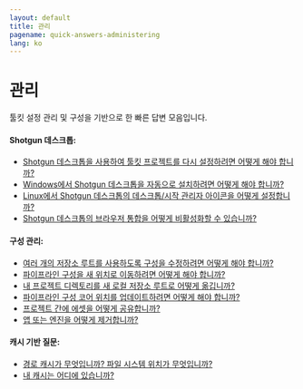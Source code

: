 ```yaml
---
layout: default
title: 관리
pagename: quick-answers-administering
lang: ko
---
```


관리
=====

툴킷 설정 관리 및 구성을 기반으로 한 빠른 답변 모음입니다.

#### Shotgun 데스크톱:
- [Shotgun 데스크톱을 사용하여 툴킷 프로젝트를 다시 설정하려면 어떻게 해야 합니까?](./administering/resetup-project-with-sg-desktop.md)
- [Windows에서 Shotgun 데스크톱을 자동으로 설치하려면 어떻게 해야 합니까?](./administering/install-desktop-silent.md)
- [Linux에서 Shotgun 데스크톱의 데스크톱/시작 관리자 아이콘을 어떻게 설정합니까?](./administering/create-shotgun-desktop-shortcut.md)
- [Shotgun 데스크톱의 브라우저 통합을 어떻게 비활성화할 수 있습니까?](./administering/disable-browser-integration.md)

#### 구성 관리:

- [여러 개의 저장소 루트를 사용하도록 구성을 수정하려면 어떻게 해야 합니까?](./administering/convert-from-single-root-to-multi.md)
- [파이프라인 구성을 새 위치로 이동하려면 어떻게 해야 합니까?](./administering/move-configuration-location.md)
- [내 프로젝트 디렉토리를 새 로컬 저장소 루트로 어떻게 옮깁니까?](./administering/move-project-directories.md)
- [파이프라인 구성 코어 위치를 업데이트하려면 어떻게 해야 합니까?](./administering/update-configuration-core-locations.md)
- [프로젝트 간에 에셋을 어떻게 공유합니까?](./administering/share-assets-between-projects.md)
- [앱 또는 엔진을 어떻게 제거합니까?](./administering/uninstalling-an-app-or-engine.md)

#### 캐시 기반 질문:

- [경로 캐시가 무엇입니까? 파일 시스템 위치가 무엇입니까?](./administering/what-is-path-cache.md)
- [내 캐시는 어디에 있습니까?](./administering/where-is-my-cache.md)
